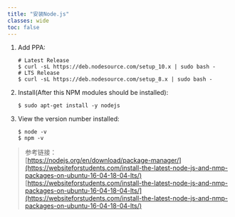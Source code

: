 ```yaml
---
title: "安装Node.js"
classes: wide
toc: false
---
```


1. Add PPA:
   ```
   # Latest Release
   $ curl -sL https://deb.nodesource.com/setup_10.x | sudo bash -
   # LTS Release
   $ curl -sL https://deb.nodesource.com/setup_8.x | sudo bash -
   ```
2. Install(After this NPM modules should be installed):
   ```
   $ sudo apt-get install -y nodejs
   ```
3. View the version number installed:
   ```
   $ node -v
   $ npm -v
   ```

> 参考链接：  
> [https://nodejs.org/en/download/package-manager/](https://websiteforstudents.com/install-the-latest-node-js-and-nmp-packages-on-ubuntu-16-04-18-04-lts/)  
>[https://websiteforstudents.com/install-the-latest-node-js-and-nmp-packages-on-ubuntu-16-04-18-04-lts/](https://websiteforstudents.com/install-the-latest-node-js-and-nmp-packages-on-ubuntu-16-04-18-04-lts/)